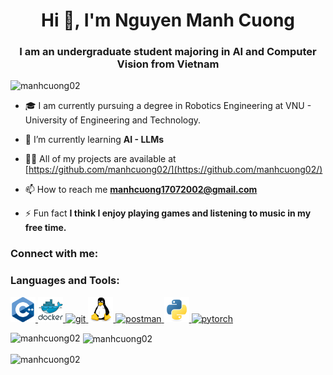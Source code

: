 <h1 align="center">Hi 👋, I'm Nguyen Manh Cuong</h1>
<h3 align="center">I am an undergraduate student majoring in AI and Computer Vision from Vietnam</h3>


<p align="left"> <img src="https://komarev.com/ghpvc/?username=manhcuong02&label=Profile%20views&color=0e75b6&style=flat" alt="manhcuong02" /> </p>

- 🎓 I am currently pursuing a degree in Robotics Engineering at VNU - University of Engineering and Technology.

- 🌱 I’m currently learning **AI - LLMs**

- 👨‍💻 All of my projects are available at [https://github.com/manhcuong02/](https://github.com/manhcuong02/)

- 📫 How to reach me **manhcuong17072002@gmail.com**

- ⚡ Fun fact **I think I enjoy playing games and listening to music in my free time.**

<h3 align="left">Connect with me:</h3>
<p align="left">
</p>

<h3 align="left">Languages and Tools:</h3>
<p align="left"> <a href="https://www.w3schools.com/cpp/" target="_blank" rel="noreferrer"> <img src="https://raw.githubusercontent.com/devicons/devicon/master/icons/cplusplus/cplusplus-original.svg" alt="cplusplus" width="40" height="40"/> </a> <a href="https://www.docker.com/" target="_blank" rel="noreferrer"> <img src="https://raw.githubusercontent.com/devicons/devicon/master/icons/docker/docker-original-wordmark.svg" alt="docker" width="40" height="40"/> </a> <a href="https://git-scm.com/" target="_blank" rel="noreferrer"> <img src="https://www.vectorlogo.zone/logos/git-scm/git-scm-icon.svg" alt="git" width="40" height="40"/> </a> <a href="https://www.linux.org/" target="_blank" rel="noreferrer"> <img src="https://raw.githubusercontent.com/devicons/devicon/master/icons/linux/linux-original.svg" alt="linux" width="40" height="40"/> </a> <a href="https://postman.com" target="_blank" rel="noreferrer"> <img src="https://www.vectorlogo.zone/logos/getpostman/getpostman-icon.svg" alt="postman" width="40" height="40"/> </a> <a href="https://www.python.org" target="_blank" rel="noreferrer"> <img src="https://raw.githubusercontent.com/devicons/devicon/master/icons/python/python-original.svg" alt="python" width="40" height="40"/> </a> <a href="https://pytorch.org/" target="_blank" rel="noreferrer"> <img src="https://www.vectorlogo.zone/logos/pytorch/pytorch-icon.svg" alt="pytorch" width="40" height="40"/> </a> </p>

<p><img align="left" src="https://github-readme-stats.vercel.app/api/top-langs?username=manhcuong02&show_icons=true&locale=en&layout=compact" alt="manhcuong02" /></p>

<p>&nbsp;<img align="center" src="https://github-readme-stats.vercel.app/api?username=manhcuong02&show_icons=true&locale=en" alt="manhcuong02" /></p>

<p><img align="center" src="https://github-readme-streak-stats.herokuapp.com/?user=manhcuong02&" alt="manhcuong02" /></p>
